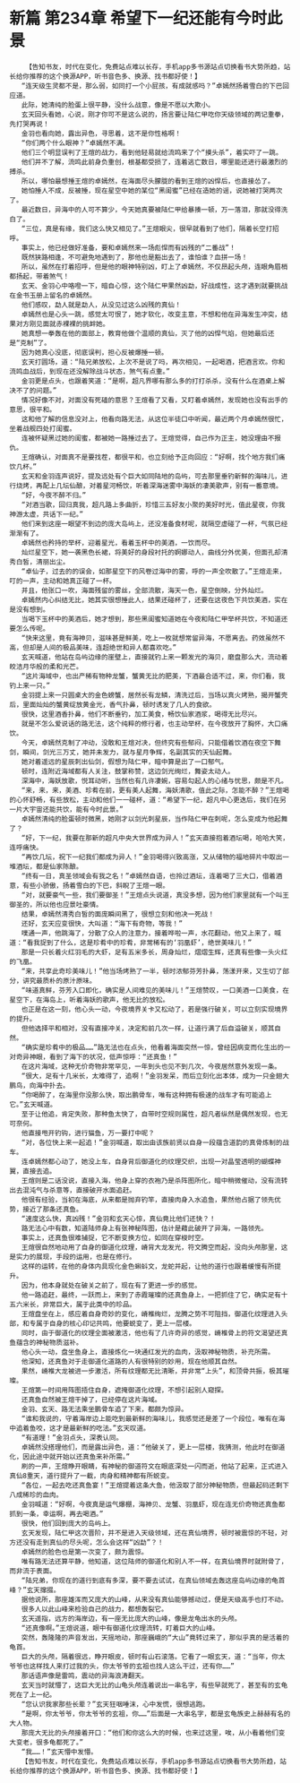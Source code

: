 # 新篇 第234章 希望下一纪还能有今时此景
        【告知书友，时代在变化，免费站点难以长存，手机app多书源站点切换看书大势所趋，站长给你推荐的这个换源APP，听书音色多、换源、找书都好使！】
       “连天级生灵都不是，那么弱，如同打一个小屁孩，有成就感吗？”卓嫣然扬着雪白的下巴回应道。
       此际，她清纯的脸蛋上很平静，没什么战意，像是不愿以大欺小。
       玄天回头看她，心说，刚才你可不是这么说的，扬言要让陆仁甲吃你天级领域的两记重拳，先打哭再说！
       金羽也看向她，露出异色，寻思着，这不是你性格啊！
       “你们两个什么眼神？”卓嫣然不满。
       他们三个明显误判了王煊的战力，看到他轻易就给流鸣来了个“摸头杀”，着实吓了一跳。
       他们并不了解，流鸣此前身负重创，根基都受损了，连着逃亡数日，哪里能还进行最激烈的搏杀。
       所以，哪怕最想捶王煊的卓嫣然，在海面尽头朦胧的看到王煊的凶悍后，也直接怂了。
       她怕捶人不成，反被捶，现在星空中她的某位“黑闺蜜”已经在造她的谣，说她被打哭两次了。
       最近数日，异海中的人可不算少，今天她真要被陆仁甲给暴揍一顿，万一落泪，那就没得洗白了。
       “三位，真是有缘，我们这么快又相见了。”王煊眼尖，很早就看到了他们，隔着长空打招呼。
       事实上，他已经做好准备，要和卓嫣然来一场彪悍而有凶残的“二番战”！
       既然狭路相逢，不可避免地遇到了，那他也是豁出去了，谁怕谁？血拼一场！
       所以，虽然在打着招呼，但是他的眼神特别凶，盯上了卓嫣然，不仅昂起头颅，连眼角眉梢都扬起，带着煞气！
       玄天、金羽心中咯噔一下，暗自心惊，这个陆仁甲果然凶勐，好战成性，这才遇到就要挑战在金书玉册上留名的卓嫣然。
       他们感叹，勐人就是勐人，从没见过这么凶残的真仙！
       卓嫣然也是心头一跳，感觉太可恨了，她才软化，改变主意，不想和他在异海发生冲突，结果对方刚见面就赤裸裸的挑衅她。
       她真想一拳轰在他的面部上，教育他做个温顺的真仙，灭了他的凶悍气焰，但她最后还是“克制”了。
       因为她真心没底，彻底误判，担心反被爆捶一顿。
       玄天打圆场，道：“陆兄弟放松，上次不是说了吗，再次相见，一起喝酒，把酒言欢。你和流鸣血战后，到现在还没解除战斗状态，煞气有点重。”
       金羽更是点头，也跟着笑道：“是啊，超凡界哪有那么多的打打杀杀，没有什么在酒桌上解决不了的问题。”
       情况好像不对，对面没有死磕的意思？王煊看了又看，又盯着卓嫣然，发现她也没有出手的意思，很平和。
       这和他了解的信息没对上，他看向路无法，从这位半徒口中听闻，最近两个月卓嫣然很忙，坐着战舰四处打闺蜜。
       连被怀疑黑过她的闺蜜，都被她一路捶过去了。王煊觉得，自己作为正主，她没理由不报仇。
       王煊确认，对面真不是要找茬，都很平和，也立刻给予正向回应：“好啊，找个地方我们痛饮几杯。”
       玄天和金羽连声说好，提及远处有个巨大如同陆地的岛屿，可去那里垂钓新鲜的海味儿，进行烧烤，再配上几坛仙酿，对着星河畅饮，听着深海迷雾中海妖的凄美歌声，别有一番意境。
       “好，今夜不醉不归。”
       “对酒当歌，回归真我，超凡路上多曲折，珍惜三五好友小聚的美好时光，值此星夜，你我神游太虚，共话下一纪。”
       他们来到这座一眼望不到边的庞大岛屿上，还没准备食材呢，就隔空虚碰了一杯，气氛已经渐渐有了。
       卓嫣然也矜持的举杯，迎着星光，看着玉杯中的美酒，一饮而尽。
       灿烂星空下，她一袭黑色长裙，将美好的身段衬托的婀娜动人，曲线分外优美，但面孔却清秀白皙，清丽出尘。
       “卓仙子，过去的的误会，如那星空下的风卷过海中的雾，呼的一声全吹散了。”王煊走来，叮的一声，主动和她真正碰了一杯。
       并且，他张口一吹，海面残留的雾丝，全部流散，海天一色，星空倒映，分外灿烂。
       卓嫣然内心纠结无比，她其实很想捶此人，结果还碰杯了，还要在这夜色下共饮美酒，实在是没有想到。
       当喝下玉杯中的美酒后，她才想到，那些黑闺蜜知道她在今夜和陆仁甲举杯共饮，不知道还要怎么传呢。
       “快来这里，竟有海神贝，滋味甚是鲜美，吃上一枚就想常留异海，不愿离去。药效虽然不高，但却是人间的极品美味，连超绝世和异人都喜欢吃。”
       玄天喊道，他站在岛屿边缘的崖壁上，直接就钓上来一颗发光的海贝，磨盘那么大，流动着皎洁月华般的柔和光芒。
       “这片海域中，也出产稀有物种龙蟹，蟹黄无比的肥美，下酒最合适不过，来，你们看，我钓上来一只。”
       金羽提上来一只圆桌大的金色螃蟹，居然长有龙鳞，清洗过后，当场以真火烤熟，揭开蟹壳后，里面灿灿的蟹黄绽放黄金光，香气扑鼻，顿时诱发了几人的食欲。
       很快，这里酒香扑鼻，他们不断垂钓，加工美食，畅饮仙家酒浆，喝得无比尽兴。
       就是不怎么爱说话的路无法，这个纯粹的修行者，也主动举杯，在今夜放开了胸怀，大口痛饮。
       今天，卓嫣然克制了冲动，没敢和王煊对决，但终究有些郁闷，只能借着饮酒在夜空下舞剑，瞬间，剑光三万丈，她并未发力，就与星月争辉，名副其实的天仙起舞。
       她对着遥远的星辰刺出仙剑，假想为陆仁甲，暗中算是出了一口郁气。
       顿时，连附近海域都有人关注，鼓掌称赞，这边剑光绚烂，舞姿太动人。
       深海中，海妖放歌，悦耳动听，当然也有几许凄婉，容易勾起人的心绪与忧思，颇是不凡。
       “来，来，来，美酒、珍肴在前，更有美人起舞，海妖清歌，值此之际，怎能不醉？”王煊喝的心怀舒畅，有些放松，主动和他们一一碰杯，道：“希望下一纪，超凡中心更迭后，我们在另一片大宇宙还能共饮，能有今时此景。”
       卓嫣然清纯的脸蛋顿时微黑，她刚才以剑光刺星辰，当作陆仁甲在刺呢，怎么变成为他起舞了？
       “好，下一纪，我要在那新的超凡中央大世界成为异人！”玄天直接抱着酒坛喝，哈哈大笑，连呼痛快。
       “再饮几坛，祝下一纪我们都成为异人！”金羽喝得兴致高涨，又从储物的福地碎片中取出一堆酒坛，都是仙家陈酿。
       “终有一日，真圣领域会有我之名！”卓嫣然自语，也拎过酒坛，连着喝了三大口，借着酒意，有些小骄傲，扬着雪白的下巴，斜睨了王煊一眼。
       “对，就要豪气一些，我们要御圣！”王煊点头说道，真没多想，因为他们家里就有一个叫王御圣的，所以他也应景吐豪情。
       结果，卓嫣然清秀白皙的面庞瞬间黑了，很想立刻和他决一死战！
       还好，玄天应变很快，大叫道：“海下有奇物，等我！”
       噗通一声，他跳海了，分散了众人的注意力，接着哗啦一声，水花翻动，他又上来了，喊道：“看我捉到了什么，这是珍肴中的珍肴，非常稀有的‘羽凰虾’，绝世美味儿！”
       那是一只长着火红羽毛的大虾，足有五米多长，周身灿烂，熠熠生辉，还真有些像一头火红的飞凰。
       “来，共享此奇珍美味儿！”他当场烤熟了一半，顿时浓郁芬芳扑鼻，荡漾开来，又生切了部分，讲究最质朴的原汁原味。
       “味道真鲜，芬芳入口即化，确实是人间难见的美味儿！”王煊赞叹，一口美酒一口美食，在星空下，在海岛上，听着海妖的歌声，他无比的放松。
       也正是在这一刻，他心头一动，今夜境界关卡又松动了，若是强行破关，可以立刻实现境界的提升。
       但他选择平和相对，没有直接冲关，决定和前几次一样，让道行满了后自溢破关，顺其自然。
       “确实是珍肴中的极品……”路无法也在点头，他看着海面突然一惊，曾经因病变而化生出的一对奇异神眼，看到了海下的状况，低声惊呼：“还真鱼！”
       在这片海域，这种无价奇物非常罕见，一年到头也见不到几次，今夜居然意外发现一条。
       “很大，足有十几米长，太难得了，追啊！”金羽发呆，而后立刻化出本体，成为一只金翅大鹏鸟，向海中扑去。
       “你喝醉了，在海里你没那么快，取出鹏骨车，唯有这种拥有极速的战车才有可能追上它。”玄天喊道。
       至于让他追，肯定失败，那种鱼太快了，自带时空规则属性，超凡者纵然是偶然发现，也无可奈何。
       他直接甩开钓钩，进行猫鱼，万一要打中呢？
       “对，各位快上来一起追！”金羽喊道，取出由该族前贤以自身一段蕴含道韵的真骨炼制的战车。
       连卓嫣然都心动了，她没上车，自身背后御道化的纹理交织，出现一对晶莹透明的蝴蝶神翼，直接去追。
       王煊则是二话没说，直接入海，他身上穿的衣袍乃是杀阵图所化，暗中稍微催动，没有流转出去混沌气与杀意等，直接破开水面追赶。
       他很有经验，当初在海底，从来都是抛弃钓竿，直接肉身入水追鱼，果然他占据了领先优势，接近了那条还真鱼。
       “速度这么快，真凶残！”金羽和玄天心惊，真仙竟比他们还快？！
       路无法心中有数，知道陆师身上有张神秘阵图，估计是藉此破开了异海，一路领先。
       事实上，还真鱼很难捕捉，它不断变换方位，如同在穿梭时空。
       王煊很自然地动用了自身的御道化纹理，嵴背大龙发光，符文腾空而起，没向头颅那里，这是实力的展现，手段的运用，也是在修行。
       这样的运转，在他的身体内具现化金色蝌蚪文，龙蛇并起，让他的道行也跟着缓慢有所提升。
       因为，他本身就处在破关之前了，现在有了更进一步的感觉。
       他一路追赶，最终，一跃而上，来到了赤霞璀璨的还真鱼身上，一把抓住了它，确实足有十五六米长，非常巨大，属于此类中的珍品。
       王煊盘坐在上，感应着自身奇妙的变化，嵴椎绚烂，龙腾之势不可阻挡，御道化纹理进入头部，和专属于自身的核心印记共鸣，他要蜕变了，更上一层楼。
       同时，由于御道化的纹理全面被激活，他也有了几许奇异的感觉，嵴椎骨上的符文渴望还真鱼蕴含的神秘物质滋补。
       他心头一动，盘坐鱼身上，直接炼化一块通红发光的血肉，汲取神秘物质，补充所需。
       他深知，还真鱼对于走御道化道路的人有很特别的妙用，现在他顺其自然。
       果然，嵴椎大龙被进一步激活，所有纹理都无比清晰，并非常“上头”，和顶骨共振，极其璀璨。
       王煊第一时间用阵图捂住自身，遮掩御道化纹理，不想引起别人窥探。
       还真鱼自然被王煊干掉了，已经停在这片海域。
       金羽、玄天、路无法乘坐鹏骨车追了下来，都颇为惊异。
       “谁和我说的，守着海岸边上能吃到最新鲜的海味儿，我感觉还是差了一个段位，唯有在海中追着鱼咬，这才是最新鲜的吃法。”玄天叹道。
       “有道理！”金羽点头，深表认同。
       卓嫣然没搭理他们，而是露出异色，道：“他破关了，更上一层楼，我猜测，他此时在御道化，因此途中就开始以还真鱼来补所需。”
       刷的一声，王煊睁开眼睛，有神秘的御道符文在眼底深处一闪而逝，他站了起来，正式进入真仙8重天，道行提升了一截，肉身和精神都有所蜕变。
       “各位，一起去吃还真鱼宴！”王煊提着这条大鱼，他汲取了部分神秘物质，但最起码还剩下八成稀珍的血肉。
       金羽喊道：“好啊，今夜真是运气爆棚，海神贝、龙蟹、羽凰虾，现在连无价奇物还真鱼都抓到一条，幸运啊，再去喝酒。”
       很快，他们回到庞大的岛屿上。
       玄天发现，陆仁甲这次晋阶，并不是进入天级领域，还在真仙境界，顿时被震惊的不轻，对方还没有走到真仙的尽头呢，怎么会这样“凶勐”？！
       卓嫣然的脸色也是第一次变了，颇为震惊。
       唯有路无法还算平静，他知道，这位陆师的御道化和别人不一样，在真仙境界时就附骨了，而非流于表面。
       “陆兄弟，你现在的道行到底有多深，要不要去试试，在真仙领域去轰这座岛屿边缘的龟首峰？”玄天撺掇。
       据他说所，那座雄浑而又庞大的山峰，从来没有真仙能够撼动过，便是天级高手也打不动。
       很多人以此山峰来检验自己的战力，都想轰裂它。
       玄天遥指，远方的海岸边，有一座无比庞大的山峰，像是龙龟出水的头颅。
       “还真像啊。”王煊说道，眼中有御道化纹理流转，盯着巨大的山峰。
       突然，轰隆隆的声音发出，天摇地动，那座巍峨的“大山”竟转过来了，那似乎真的是活着的龟首。
       巨大的头颅，隔着很远，睁开眼皮，顿时有山石滚落。它看了一眼玄天，道：“当年，你太爷爷也这样找人来打过我的头，你太爷爷的玄祖也找人这么干过，还有你……”
       那话语声像是雷鸣，震动的异海浪涛翻天。
       玄天当时就懵了，这巨大无比的山龟头颅连着说出一串名字，有些早就死了，甚至有的玄龟死在了上一纪。
       “您认识我家那些长辈？”玄天狂咽唾沫，心中发慌，很想逃跑。
       “是啊，你太爷爷，你太爷爷的玄祖，你……”后面是一大串名字，都是玄龟族史上赫赫有名的大人物。
       那庞大无比的头颅接着开口：“他们和你这么大的时候，也来过这里，唉，从小看着他们变大变老，很多龟都死了。”
       “我……！”玄天懵中发懵。
       【告知书友，时代在变化，免费站点难以长存，手机app多书源站点切换看书大势所趋，站长给你推荐的这个换源APP，听书音色多、换源、找书都好使！】